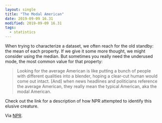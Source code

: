 ```yaml
---
layout: single
title: "The Modal American"
date: 2019-09-09 16.31
modified: 2019-09-09 16.31
tags:
  - statistics
---
```


When trying to characterize a dataset, we often reach for the old standby:
the mean of each property.
If we give it some more thought, we might consider using the median.
But sometimes you really need the underused mode, the most common value for that property:

> Looking for the average American is like putting a bunch of people with different qualities into a blender,
hoping a clear-cut human would come out intact.
> [And] when news headlines and politicians reference the average American, they really mean the typical American, aka the modal American.

Check out the link for a description of how NPR attempted to identify this elusive creature.

Via [NPR](https://www.npr.org/2019/08/28/755191639/episode-936-the-modal-american).
